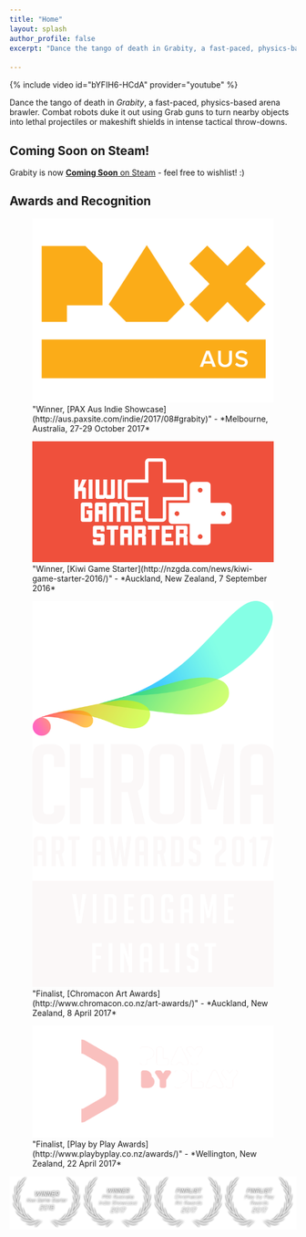 ```yaml
---
title: "Home"
layout: splash
author_profile: false
excerpt: "Dance the tango of death in Grabity, a fast-paced, physics-based arena brawler."

---
```


{% include video id="bYFIH6-HCdA" provider="youtube" %}

Dance the tango of death in *Grabity*, a fast-paced, physics-based arena brawler. Combat robots duke it out using Grab guns to turn nearby objects into lethal projectiles or makeshift shields in intense tactical throw-downs.


## Coming Soon on Steam!

Grabity is now [**Coming Soon** on Steam](http://store.steampowered.com/app/652810/Grabity/) - feel free to wishlist! :)


## Awards and Recognition

<figure>
    <a href="http://aus.paxsite.com/indie/2017/08#grabity"><img src="/assets/images/awards/pax_aus_logo01.png"></a>
    <figcaption>"Winner, [PAX Aus Indie Showcase](http://aus.paxsite.com/indie/2017/08#grabity)" - *Melbourne, Australia, 27-29 October 2017*</figcaption>
</figure>

<figure>
    <a href="http://nzgda.com/news/kiwi-game-starter-2016/"><img src="/assets/images/awards/KGS_Logo_Red_BG.png"></a>
    <figcaption>"Winner, [Kiwi Game Starter](http://nzgda.com/news/kiwi-game-starter-2016/)" - *Auckland, New Zealand, 7 September 2016*</figcaption>
</figure>

<figure>
    <a href="http://www.chromacon.co.nz/art-awards/"><img src="/assets/images/awards/Chroma_Art_Awards_2017_Videogame_Finalist_colour.png"></a>
    <figcaption>"Finalist, [Chromacon Art Awards](http://www.chromacon.co.nz/art-awards/)" - *Auckland, New Zealand, 8 April 2017*</figcaption>
</figure>

<figure>
    <a href="http://www.playbyplay.co.nz/awards/"><img src="/assets/images/awards/PBP17-Finalist-Dark.png"></a>
    <figcaption>"Finalist, [Play by Play Awards](http://www.playbyplay.co.nz/awards/)" - *Wellington, New Zealand, 22 April 2017*</figcaption>
</figure>


<center><img src="/assets/images/grabity-awards.png"></center>
